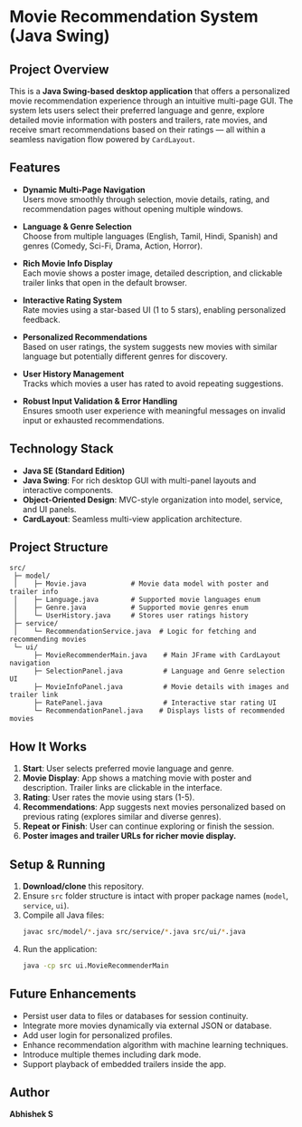 # Movie Recommendation System (Java Swing)

## Project Overview

This is a **Java Swing-based desktop application** that offers a personalized movie recommendation experience through an intuitive multi-page GUI. The system lets users select their preferred language and genre, explore detailed movie information with posters and trailers, rate movies, and receive smart recommendations based on their ratings — all within a seamless navigation flow powered by `CardLayout`.

## Features

- **Dynamic Multi-Page Navigation**  
  Users move smoothly through selection, movie details, rating, and recommendation pages without opening multiple windows.

- **Language & Genre Selection**  
  Choose from multiple languages (English, Tamil, Hindi, Spanish) and genres (Comedy, Sci-Fi, Drama, Action, Horror).

- **Rich Movie Info Display**  
  Each movie shows a poster image, detailed description, and clickable trailer links that open in the default browser.

- **Interactive Rating System**  
  Rate movies using a star-based UI (1 to 5 stars), enabling personalized feedback.

- **Personalized Recommendations**  
  Based on user ratings, the system suggests new movies with similar language but potentially different genres for discovery.

- **User History Management**  
  Tracks which movies a user has rated to avoid repeating suggestions.

- **Robust Input Validation & Error Handling**  
  Ensures smooth user experience with meaningful messages on invalid input or exhausted recommendations.

## Technology Stack

- **Java SE (Standard Edition)**  
- **Java Swing**: For rich desktop GUI with multi-panel layouts and interactive components.  
- **Object-Oriented Design**: MVC-style organization into model, service, and UI panels.  
- **CardLayout**: Seamless multi-view application architecture.

## Project Structure

```
src/
 ├─ model/
 │    ├─ Movie.java           # Movie data model with poster and trailer info
 │    ├─ Language.java        # Supported movie languages enum
 │    ├─ Genre.java           # Supported movie genres enum
 │    └─ UserHistory.java     # Stores user ratings history
 ├─ service/
 │    └─ RecommendationService.java  # Logic for fetching and recommending movies
 └─ ui/
      ├─ MovieRecommenderMain.java    # Main JFrame with CardLayout navigation
      ├─ SelectionPanel.java          # Language and Genre selection UI
      ├─ MovieInfoPanel.java          # Movie details with images and trailer link
      ├─ RatePanel.java               # Interactive star rating UI
      └─ RecommendationPanel.java    # Displays lists of recommended movies
```

## How It Works

1. **Start**: User selects preferred movie language and genre.  
2. **Movie Display**: App shows a matching movie with poster and description. Trailer links are clickable in the interface.  
3. **Rating**: User rates the movie using stars (1-5).  
4. **Recommendations**: App suggests next movies personalized based on previous rating (explores similar and diverse genres).  
5. **Repeat or Finish**: User can continue exploring or finish the session.
6. **Poster images and trailer URLs for richer movie display.**

## Setup & Running

1. **Download/clone** this repository.  
2. Ensure `src` folder structure is intact with proper package names (`model`, `service`, `ui`).  
3. Compile all Java files:
   ```bash
   javac src/model/*.java src/service/*.java src/ui/*.java
   ```
4. Run the application:
   ```bash
   java -cp src ui.MovieRecommenderMain
   ```



## Future Enhancements

- Persist user data to files or databases for session continuity.  
- Integrate more movies dynamically via external JSON or database.  
- Add user login for personalized profiles.  
- Enhance recommendation algorithm with machine learning techniques.  
- Introduce multiple themes including dark mode.  
- Support playback of embedded trailers inside the app.

## Author

**Abhishek S**
